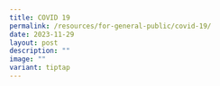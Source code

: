 ```yaml
---
title: COVID 19
permalink: /resources/for-general-public/covid-19/
date: 2023-11-29
layout: post
description: ""
image: ""
variant: tiptap
---
```

